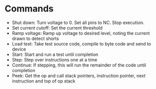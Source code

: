 # Commands

- Shut down: Turn voltage to 0. Set all pins to NC. Stop execution.
- Set current cutoff: Set the current threshold
- Ramp voltage: Ramp up voltage to desired level, noting the current drawn to detect shorts
- Load test: Take test source code, compile to byte code and send to device
- Start: Start and run a test until completion
- Step: Step over instructions one at a time
- Continue: If stepping, this will run the remainder of the code until completion
- Peek: Get the op and call stack pointers, instruction pointer, next instruction and top of op stack

